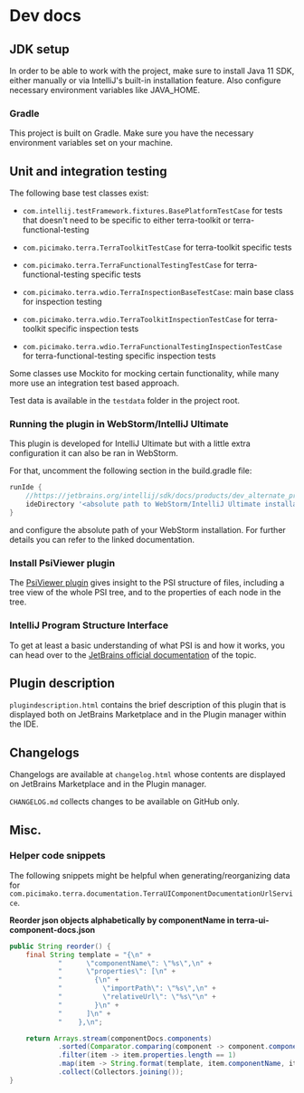 # Dev docs

## JDK setup

In order to be able to work with the project, make sure to install Java 11 SDK, either manually or via IntelliJ's built-in
installation feature. Also configure necessary environment variables like JAVA_HOME.

### Gradle

This project is built on Gradle. Make sure you have the necessary environment variables set on your machine.

## Unit and integration testing

The following base test classes exist:
- `com.intellij.testFramework.fixtures.BasePlatformTestCase` for tests that doesn't need to be specific to
either terra-toolkit or terra-functional-testing
- `com.picimako.terra.TerraToolkitTestCase` for terra-toolkit specific tests
- `com.picimako.terra.TerraFunctionalTestingTestCase` for terra-functional-testing specific tests

- `com.picimako.terra.wdio.TerraInspectionBaseTestCase`: main base class for inspection testing
- `com.picimako.terra.wdio.TerraToolkitInspectionTestCase` for terra-toolkit specific inspection tests
- `com.picimako.terra.wdio.TerraFunctionalTestingInspectionTestCase` for terra-functional-testing specific inspection tests

Some classes use Mockito for mocking certain functionality, while many more use an integration test based approach.

Test data is available in the `testdata` folder in the project root.

### Running the plugin in WebStorm/IntelliJ Ultimate

This plugin is developed for IntelliJ Ultimate but with a little extra configuration it can also be ran in WebStorm.

For that, uncomment the following section in the build.gradle file:

```groovy
runIde {
    //https://jetbrains.org/intellij/sdk/docs/products/dev_alternate_products.html#configuring-pluginxml
    ideDirectory '<absolute path to WebStorm/IntelliJ Ultimate installation>'
}
```

and configure the absolute path of your WebStorm installation. For further details you can refer to the linked documentation.

### Install PsiViewer plugin

The [PsiViewer plugin](https://plugins.jetbrains.com/plugin/227-psiviewer) gives insight to the PSI structure of files,
including a tree view of the whole PSI tree, and to the properties of each node in the tree.

### IntelliJ Program Structure Interface

To get at least a basic understanding of what PSI is and how it works, you can head over to the
[JetBrains official documentation](https://jetbrains.org/intellij/sdk/docs/basics/architectural_overview/psi.html)
of the topic.

## Plugin description

`plugindescription.html` contains the brief description of this plugin that is displayed both on JetBrains Marketplace
and in the Plugin manager within the IDE.

## Changelogs

Changelogs are available at `changelog.html` whose contents are displayed on JetBrains Marketplace and in the Plugin manager.

`CHANGELOG.md` collects changes to be available on GitHub only.

## Misc.

### Helper code snippets

The following snippets might be helpful when generating/reorganizing data for `com.picimako.terra.documentation.TerraUIComponentDocumentationUrlService`.

**Reorder json objects alphabetically by componentName in terra-ui-component-docs.json**

```java
public String reorder() {
    final String template = "{\n" +
            "      \"componentName\": \"%s\",\n" +
            "      \"properties\": [\n" +
            "        {\n" +
            "          \"importPath\": \"%s\",\n" +
            "          \"relativeUrl\": \"%s\"\n" +
            "        }\n" +
            "      ]\n" +
            "    },\n";

    return Arrays.stream(componentDocs.components)
            .sorted(Comparator.comparing(component -> component.componentName))
            .filter(item -> item.properties.length == 1)
            .map(item -> String.format(template, item.componentName, item.properties[0].importPath, item.properties[0].relativeUrl))
            .collect(Collectors.joining());
}
```